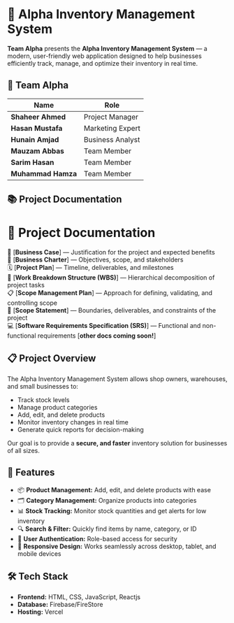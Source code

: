 # 🛒 Alpha Inventory Management System

**Team Alpha** presents the **Alpha Inventory Management System** — a modern, user-friendly web application designed to help businesses efficiently track, manage, and optimize their inventory in real time.

## 🤝 Team Alpha

| Name               | Role               |
|--------------------|--------------------|
| **Shaheer Ahmed**  | Project Manager    |
| **Hasan Mustafa**  |  Marketing Expert  |
| **Hunain Amjad**   | Business Analyst   |
| **Mauzam Abbas**   | Team Member        |
| **Sarim Hasan**    | Team Member        |
| **Muhammad Hamza** | Team Member        |


## 📚 Project Documentation

# 📂 Project Documentation

📑 [**Business Case**] — Justification for the project and expected benefits  
📜 [**Business Charter**] — Objectives, scope, and stakeholders  
🗓 [**Project Plan**] — Timeline, deliverables, and milestones  
🧩 [**Work Breakdown Structure (WBS)**] — Hierarchical decomposition of project tasks  
📋 [**Scope Management Plan**] — Approach for defining, validating, and controlling scope  
📌 [**Scope Statement**] — Boundaries, deliverables, and constraints of the project  
💻 [**Software Requirements Specification (SRS)**] — Functional and non-functional requirements 
    [**other docs coming soon!**]


## 📋 Project Overview

The Alpha Inventory Management System allows shop owners, warehouses, and small businesses to:
- Track stock levels
- Manage product categories
- Add, edit, and delete products
- Monitor inventory changes in real time
- Generate quick reports for decision-making

Our goal is to provide a **secure, and faster** inventory solution for businesses of all sizes.

## 🚀 Features

- 📦 **Product Management:** Add, edit, and delete products with ease  
- 🗂 **Category Management:** Organize products into categories  
- 📊 **Stock Tracking:** Monitor stock quantities and get alerts for low inventory  
- 🔍 **Search & Filter:** Quickly find items by name, category, or ID  
- 🔐 **User Authentication:** Role-based access for security  
- 📱 **Responsive Design:** Works seamlessly across desktop, tablet, and mobile devices  

## 🛠️ Tech Stack

- **Frontend:** HTML, CSS, JavaScript, Reactjs
- **Database:** Firebase/FireStore
- **Hosting:** Vercel  
 

